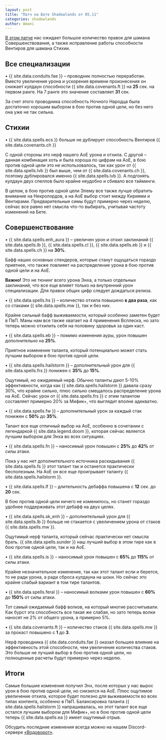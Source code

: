 ```yaml
---    
layout: post    
title: "Патч на Бете Shadowlands от 05.11"    
categories: shadowlands  
author: Amani
---    
```

[В этом патче](https://www.wowhead.com/news=318940) нас ожидает большое количество правок для шамана Совершенствования, а также исправление работы способности Вентиров для шамана Стихии.

## Все специализации

• {{ site.data.conduits.fae }} – проводник полностью переработан. Вместо увеличения урона и ускорения времени произнесения он снижает кулдаун способности {{ site.data.covenants.ft }} на **25** сек. на первом ранге. На 7 ранге это значение составляет **31** сек.

За счет этого проводника способность Ночного Народца была достаточно хорошим выбором в бою против одной цели, но без него она уже не так сильна.  

## Стихии

• {{ site.data.spells.ecs }} больше не дублирует способность Вентиров {{ site.data.covenants.ch }}

С одной стороны это нерф нашего АоЕ урона и отхила. С другой – данная комбинация хоть и была хороша по цифрам на АоЕ, в бою против одной цели это не использовалось, так как урон от {{ site.data.spells.lvb }} был выше, чем от {{ site.data.covenants.ch }}, поэтому дублировался именно {{ site.data.spells.lvb }}. А подгонять кулдаун двух спеллов было крайне неудобно и сбивало все тайминги.

В целом, в бою против одной цели Элему все также лучше обратить внимание на Некролордов, а на АоЕ выбор стоит между Кириями и Вентирами. Предварительные симы будут примерно через неделю, сейчас все равно нет смысла что-то выбирать, учитывая частоту изменений на Бете.

<!--more-->

## Совершенствование

• {{ site.data.spells.enh_aura }} – увеличен урон и отхил заклинаний {{ site.data.spells.lb }}, {{ site.data.spells.cl }}, {{ site.data.spells.eb }} и {{ site.data.spells.ch }} на **30%**.

Бафф наших основных спендеров, которые станут ощущаться гораздо приятнее, что также повлияет на распределение урона в бою против одной цели и на АоЕ.

**Важно!** Это не тюнинг всего урона Энха, а только отдельных заклинаний, что все еще влияет только на внутренний урон специализации. Для правок общих цифр следует дождаться релиза.

• {{ site.data.spells.hs }} – количество отхила повышено **в два раза**, как со стаками {{ site.data.spells.mw }}, так и без них.

Крайне сильный бафф выживаемости, который особенно заметен будет в ПвП. Маны нам все также хватает на 4 применения Всплеска, но зато теперь можно отхилить себя на половину здоровья за один каст.

• {{ site.data.spells.eb }} – помимо изменения ауры, урон повышен дополнительно на **25%**.

Приятное изменение таланта, который потенциально может стать лучшим выбором в бою против одной цели.

• {{ site.data.spells.hailstorm }} – дополнительный урон для {{ site.data.spells.frs }} понижен с **35%** до **15%**.

Ощутимый, но ожидаемый нерф. Обычно таланты дают 5-10% эффективности, когда как {{ site.data.spells.hailstorm }} давала сразу 30%, что крайне сильно, плюс сильно смещалось распределение урона на АоЕ. Сейчас урон от {{ site.data.spells.frs }} с этим талантом составляет примерно 20% за Мифик+, что выглядит вполне адекватно.

• {{ site.data.spells.fw }} – дополнительный урон за каждый стак понижен с **50%** до **35%**.

Талант все еще отличный выбор на АоЕ, особенно в сочетании с легендаркой {{ site.data.legend.doom }}, которая сейчас является лучшим выбором для Энха во всех ситуациях.

• {{ site.data.spells.fn }} – наносимый урон повышен с **25%** до **42%** от силы атаки.

Пока у нас нет дополнительного источника раскидывания {{ site.data.spells.fs }} этот талант так и останется практически бесполезным. На АоЕ он все еще проигрывает таланту {{ site.data.spells.hailstorm }}.
 
• {{ site.data.spells.lf }} – длительность дебаффа повышена с **12** сек. до **20** сек.

В бою против одной цели ничего не изменилось, но станет гораздо удобнее поддерживать этот дебафф на двух целях.

• {{ site.data.spells.sk_enh }} – дополнительный урон для {{ site.data.spells.lb }} больше не стакается с увеличением урона от стаков {{ site.data.spells.mw }}.

Ощутимый нерф таланта, который сейчас практически нет смысла брать. {{ site.data.spells.sunder }} наш лучший выбор в этом тире как в бою против одной цели, так и на АоЕ.

• {{ site.data.spells.is }} – наносимый урон повышен с **65%** до **115%** от силы атаки.

Крайне незначительное изменение, так как этот талант если и берется, то не ради урона, а ради сброса кулдауна на шоки. Но сейчас это крайне слабый вариант в том тире талантов.

• {{ site.data.spells.feral }} – наносимый волками урон повышен c **60%** до **150%** от силы атаки.

Тот самый ожидаемый бафф волков, на который многие рассчитывали. Как бурст эта способность все такая же слабая, но зато теперь волки наносят не 2% от общего урона, а примерно 5%.

• {{ site.data.covenants.ft }} – количество стаков {{ site.data.spells.mw }} за прокаст повышено с **1** до **3**.

Нерф проводника {{ site.data.conduits.fae }} оказал большее влияние на эффективность этой способности, чем увеличение количества стаков. Это больше не лучший выбор в бою против одной цели, но полноценные расчеты будут примерно через неделю.


## Итоги

Самые большие изменения получил Энх, после которых у нас вырос урон в бою против одной цели, но снизился на АоЕ. Плюс ощутимое увеличение отхила, которое будет полезно для выживаемости во всех типах контента, особенно в ПвП. Балансировка таланта {{ site.data.spells.hailstorm }} напрашивалась, но этот талант все еще остался лучшим выбором для Мифик+, но в бою против одной цели теперь {{ site.data.spells.ea }} имеет ощутимый отрыв.

Обсудить последние изменения всегда можно на нашем Discord-сервере [«Водоворот»](https://discordapp.com/invite/zTQhBn8).
